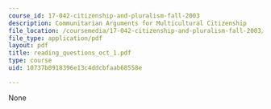 ```yaml
---
course_id: 17-042-citizenship-and-pluralism-fall-2003
description: Communitarian Arguments for Multicultural Citizenship
file_location: /coursemedia/17-042-citizenship-and-pluralism-fall-2003/10737b0918396e13c4ddcbfaab68558e_reading_questions_oct_1.pdf
file_type: application/pdf
layout: pdf
title: reading_questions_oct_1.pdf
type: course
uid: 10737b0918396e13c4ddcbfaab68558e

---
```

None